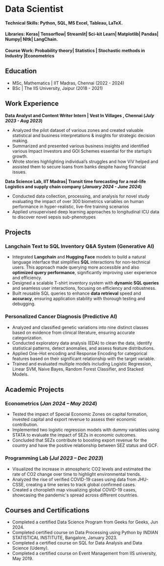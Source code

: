 # Data Scientist

#### Technical Skills: Python, SQL, MS Excel, Tableau, LaTeX. 

#### Libraries: Keras| Tensorflow| Streamlit| Sci-kit Learn| Matplotlib| Pandas| Numpy| Nltk| LangChain.

#### Course Work: Probability theory| Statistics | Stochastic methods in Industry |Econometrics 

## Education
- MSc, Mathematics | IIT Madras, Chennai (2022 - 2024)                            		
- BSc | The IIS University, Jaipur (2018 - 2021)

## Work Experience
**Data Analyst and Content Writer Intern | Vest In Villages , Chennai (_July 2023 - Aug 2023_)**
- Analyzed the pilot dataset of various zones and created valuable statistical and business interpretations & insights for strategic decision making.
- Summarized and presented various business insights and identified various Impact Investors and GOI Schemes essential for the startup’s growth.
- Wrote stories highlighting individual’s struggles and how ViV helped and assisted them to secure loans from banks despite having financial issues. 

**Data Science Lab, IIT Madras| Transit time forecasting for a real-life Logistics and supply chain company (_January 2024 - June 2024_)**
- Conducted data collection, processing, and analysis for novel study evaluating the impact of over 300 biometrics variables on human performance in hyper-realistic, live-fire training scenarios
- Applied unsupervised deep learning approaches to longitudinal ICU data to discover novel sepsis sub-phenotypes

## Projects
### Langchain Text to SQL Inventory Q&A System (Generative AI) 

- Integrated **Langchain** and **Hugging Face** models to build a natural language interface that simplifies **SQL** interactions for non-technical users. This approach made querying more accessible and also **optimized query performance**, significantly improving user experience and efficiency.
- Designed a scalable T-shirt inventory system with **dynamic SQL queries** and seamless user interactions, focusing on efficiency and robustness.
- Built reusable SQL queries to enhance **data retrieval** speed and **accuracy**, ensuring application stability with thorough testing and debugging.

### Personalized Cancer Diagnosis (Predictive AI) 

- Analyzed and classified genetic variations into nine distinct classes based on evidence from clinical literature, ensuring accurate categorization.
- Conducted exploratory data analysis (EDA) to clean the data, identify statistical patterns, detect anomalies, and assess feature distributions. 
- Applied One-Hot encoding and Response Encoding for categorical features based on their significant relationship with the target variable. 
- Trained and evaluated multiple models including Logistic Regression, Linear SVM, Naive Bayes, Random Forest Classifier, and Stacked Models.

## Academic Projects
### Econometrics (_Jan 2024 – May 2024_) 

- Tested the impact of Special Economic Zones on capital formation, invested capital and export revenue to assess their economic contribution. 
- Implemented two logistic regression models with dummy variables using STATA to evaluate the impact of SEZs in economic outcomes. 
- Concluded that SEZs contribute to boosting export revenue for the country and have the positive relationship between SEZ status and GCF. 

### Programming Lab (_Jul 2023 – Dec 2023_)
-  Visualized the increase in atmospheric CO2 levels and estimated the rate of CO2 change over time to highlight environmental trends.
-  Analyzed the rise of verified COVID-19 cases using data from JHU-CSSE, creating a time series to track global confirmed cases.
-  Created a choropleth map visualizing global COVID-19 cases, showcasing the pandemic's spread across different countries.

## Courses and Certifications
- Completed a certified Data Science Program from Geeks for Geeks, Jun 2024.
- Completed certified course on Data Processing using Python by INDIAN STATISTICAL INSTITUTE, Bangalore, January 2023.
- Completed a certified course on SQL for Data Analysis and Data Science (Udemy).
- Completed a certified course on Event Management from IIS university, May 2019. 
